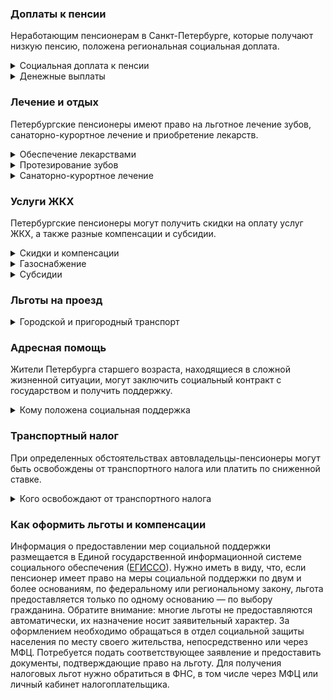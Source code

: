 ### Доплаты к пенсии
Неработающим пенсионерам в Санкт-Петербурге, которые получают низкую пенсию, положена региональная социальная доплата. 
<details>
<summary>Социальная доплата к пенсии</summary>

В Санкт-Петербурге региональный прожиточный минимум пенсионера превышает общефедеральный. Неработающим пенсионерам с низким размером пенсии производится региональная социальная доплата к пенсии до прожиточного минимума пенсионера. В 2021 году в Петербурге она составляет 10 280 рублей. Для назначения региональной доплаты необходимо обращаться в органы социальной защиты населения, а с 2022 года она будет назначаться уже автоматически.
</details>
<details>
<summary>Денежные выплаты</summary>

Если пенсионер относится к льготной категории, ему полагается ежемесячная денежная выплата (ЕДВ), которая регулярно индексируется.
В [Санкт-Петербурге](https://docs.cntd.ru/document/891859785) всем пенсионерам, а также мужчинам, достигшим возраста 60 лет, а женщинам — 55, не относящимся к льготным категориям, ежемесячно выплачивают 645 рублей. Пенсионерам, имеющим длительный трудовой стаж (45 лет — для мужчин и 40 лет — для женщин, из которых в Санкт-Петербурге (Ленинграде) отработано не менее 20 лет или в Ленинградской области и Санкт-Петербурге (Ленинграде) — не менее 20 лет, а в самом городе — минимум 10 лет), производится доплата в сумме 979 рублей. Ветераны труда и военной службы, реабилитированные и пострадавшие от репрессий пенсионеры также получают ЕДВ в размере 979 рублей. Труженикам тыла полагается доплата 1402 рубля. Пенсионеры, родившиеся в период с 22 июня 1928 года по 3 сентября 1945 года (дети войны), получают по 2080 рублей ежемесячно, а появившиеся на свет в период блокады Ленинграда — по 3102 рубля.
</details>


### Лечение и отдых
Петербургские пенсионеры имеют право на льготное лечение зубов, санаторно-курортное лечение и приобретение лекарств.  
<details>
<summary>Обеспечение лекарствами</summary>

В Санкт-Петербурге пенсионеров бесплатно [обеспечивают](https://docs.cntd.ru/document/891859785) лекарствами по назначению врача при амбулаторном лечении ряда заболеваний (онкологические и гематологические, бронхиальная астма, диабет, рассеянный склероз, глаукома, катаракта и другие). Бесплатное лекарственное обеспечение полагается также перенёсшим инфаркт миокарда, операцию на открытом сердце или ишемический инсульт (первые 12 месяцев), пересадку органов и тканей. Труженики тыла, жертвы политических репрессий, пенсионеры, страдающие социально значимыми заболеваниями, имеют право на обеспечение лекарственными препаратами по назначению врача с 50-процентной скидкой.
</details>
<details>
<summary>Протезирование зубов</summary>

В Санкт-Петербурге пенсионерам, получающим ежемесячные или ежегодные выплаты, если их доход ниже двух прожиточных минимумов, [оплачивается](https://docs.cntd.ru/document/891859785) за счёт бюджетных средств ремонт и изготовление зубных протезов, но в пределах установленных нормативов. Льгота не распространяется на протезы из драгметаллов и иных дорогостоящих материалов.
</details>
<details>
<summary>Санаторно-курортное лечение</summary>

В Санкт-Петербурге труженикам тыла и жертвам политических репрессий предоставляют бесплатно оздоровительный отдых в государственных учреждениях.
</details>

### Услуги ЖКХ
Петербургские пенсионеры могут получить скидки на оплату услуг ЖКХ, а также разные компенсации и субсидии. 
<details>
<summary>Скидки и компенсации</summary>

В [Петербурге](https://docs.cntd.ru/document/891859785) оплата за счёт бюджета 50% расходов на оплату жилого помещения и коммунальных услуг полагается пенсионерам, проработавшим в регионе не менее 20 лет, ветеранам труда и военной службы, труженикам тыла, жертвам политических репрессий. Льготу на оплату жилья получают также члены семей льготников, если они проживают с ними совместно, а для ветеранов и пенсионеров с длительным стажем — если ещё и находятся на их иждивении. С 1 июля 2021 года льгота предоставляется с учётом фактического потребления услуг (ранее исходили из региональных нормативных стандартов).
Одинокие неработающие пенсионеры по достижении 70 лет освобождаются от взносов на капремонт на 50%, а с 80-летнего возраста — полностью. Льгота распространяется также на граждан указанного возраста, семья которых состоит из неработающих граждан пенсионного возраста (мужчины — старше 60 лет, женщины — 55) и(или) инвалидов I и II групп. Компенсацию рассчитывают исходя из установленных в регионе минимального взноса на капремонт за 1 кв. метр и размера стандарта нормативной площади жилого помещения.
</details>
<details>
<summary>Газоснабжение</summary>

В [Санкт-Петербурге](https://docs.cntd.ru/document/891859785) расходы на газоснабжение жилья компенсируют пенсионерам, мужчинам старше 60 лет, женщинам — 55 лет, а также льготникам, получающим меры соцподдержки по оплате жилья и коммунальных услуг. Также возмещаются расходы, в пределах нормативов финансирования, при приобретении и замене газовых плит (один раз в 20 лет), газовых водонагревательных колонок (один раз в 10 лет) и электрических плит (один раз в 10 лет), не подлежащих ремонту. На такую выплату имеют право пенсионеры, мужчины старше 60 лет, женщины — 55 лет, которые проживают одни, в семье, состоящей только из пенсионеров или лиц предпенсионного возраста, либо доход семьи которых ниже 1,15 прожиточного минимума, а также льготники, получающие меры соцподдержки по оплате жилья и коммунальных услуг.
</details>
<details>
<summary>Субсидии</summary>

В Санкт-Петербурге пенсионеры могут получить субсидию на оплату услуг ЖКХ при тратах на «коммуналку» более 14% совокупного дохода семьи. Этот порог снижается для малообеспеченных граждан: при доходах ниже прожиточного минимума доля расходов уменьшается на поправочный коэффициент, равный среднедушевому доходу семьи к прожиточному минимуму.
</details>

### Льготы на проезд
<details>
<summary>Городской и пригородный транспорт</summary>

В [Петербурге](https://docs.cntd.ru/document/891859785) льготы на проезд предоставляют труженикам тыла, ветеранам труда и военной службы, жертвам политических репрессий, пенсионерам, проработавшим в Санкт-Петербурге более 20 лет, а также пенсионерам старше 60 лет, неработающим женщинам в возрасте от 55 до 60 лет, инвалидам I и II групп. Для проезда в трамвае, троллейбусе, автобусе и метро они могут приобрести месячный единый именной льготный билет, а на пригородных электричках ездят бесплатно. В период с 27 апреля по 31 октября перечисленные категории пенсионеров могут приобрести билет за 10% стоимости на автобусы пригородного сообщения по социальным маршрутам.
</details>

### Адресная помощь
Жители Петербурга старшего возраста, находящиеся в сложной жизненной ситуации, могут заключить социальный контракт с государством и получить поддержку.
<details>
<summary>Кому положена социальная поддержка</summary>

Пенсионерам, оказавшимся в трудной жизненной ситуации по не зависимым от них причинам (инвалидность, болезнь, неспособность к самообслуживанию в силу возраста), а также в кризисной ситуации (например, при пожаре, стихийных бедствиях, утрате жилья) оказывается адресная социальная помощь. Она предоставляется в виде денежных выплат, продуктов питания, средств гигиены, одежды, обуви, организации ухода за больным или престарелым. 
С нуждающимся пенсионером со среднедушевым доходом ниже ПМ (из расчёта на всех членов семьи) для преодоления трудной жизненной ситуации может быть заключён социальный контракт. Это соглашение, по которому оказывается социальная помощь.
</details>

### Транспортный налог
При определенных обстоятельствах автовладельцы-пенсионеры могут быть освобождены от транспортного налога или платить по сниженной ставке. 
<details>
<summary>Кого освобождают от транспортного налога</summary>

В [Санкт-Петербурге](https://www.nalog.gov.ru/rn77/service/tax/d1098700/) пенсионеры и мужчины старше 60 лет, а женщины — 55 освобождаются от транспортного налога на один мотоцикл (мотороллер), а также на одно транспортное средство следующего вида: легковой автомобиль с мощностью двигателя до 150 л. с., катер или моторная лодка мощностью до 30 л. с. Для получения льготы транспортное средство должно соответствовать определённым условиям: при его регистрации до 1 января 2020 года произведено в РФ (СССР), после 1 января 2020 года — на территории Евразийского экономического союза (ЕАЭС). Ветераны и инвалиды ВОВ и боевых действий, инвалиды I и II групп, граждане, пострадавшие от радиации, освобождены от уплаты транспортного налога на одно транспортное средство с мощностью двигателя до 150 л. с. или выпущенное более 15 лет назад. Если транспортное средство зарегистрировано после 1 января 2020 года, льготу можно получить при условии, что оно произведено на территории ЕАЭС. Льготу предоставляют только при отсутствии задолженностей по налогам и сборам, пеней и штрафов.
</details>

### Как оформить льготы и компенсации 
Информация о предоставлении мер социальной поддержки размещается в Единой государственной информационной системе социального обеспечения ([ЕГИССО](http://egisso.ru/site/client/#/)). Нужно иметь в виду, что, если пенсионер имеет право на меры социальной поддержки по двум и более основаниям, по федеральному или региональному закону, льгота предоставляется только по одному основанию — по выбору гражданина.
Обратите внимание: многие льготы не предоставляются автоматически, их назначение носит заявительный характер. За оформлением необходимо обращаться в отдел социальной защиты населения по месту своего жительства, непосредственно или через МФЦ. Потребуется подать соответствующее заявление и предоставить документы, подтверждающие право на льготу. Для получения налоговых льгот нужно обратиться в ФНС, в том числе через МФЦ или личный кабинет налогоплательщика.
